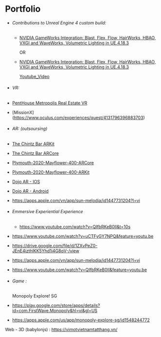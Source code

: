 # Portfolio 


- ###### Contributions to Unreal Engine 4 custom build:
  - [NVIDIA GameWorks Integration: Blast, Flex, Flow, HairWorks, HBAO, VXGI and WaveWorks, Volumetric Lighting in UE.4.18.3](https://github.com/windystrife/UnrealEngine/tree/4.18-NVIDIA.GameWorks)

    OR

  - [NVIDIA GameWorks Integration: Blast, Flex, Flow, HairWorks, HBAO, VXGI and WaveWorks, Volumetric Lighting in UE.4.18.3](https://github.com/windystrife/UnrealEngine_NVIDIAGameWorks)

    [Youtube_Video](https://www.youtube.com/watch?v=ABd3Jg8ssDY)



- ###### VR:
 - [PentHouse Metropolis Real Estate VR](https://github.com/windystrife/PentHouseMetropolisRealEstateVR)
 - [MissionX] (https://www.oculus.com/experiences/quest/4131796396883703) 

- ###### AR: (outsoursing)
 - [The Chintz Bar ARKit](https://apps.apple.com/app/id1326627245)
 - [The Chintz Bar ARCore](https://play.google.com/store/apps/details?id=com.Chintz.TheChintzBar)
 - [Plymouth-2020-Mayflower-400-ARCore](https://play.google.com/store/apps/details?id=com.lindowlabs.MayflowerPortalAR)
 - [Plymouth-2020-Mayflower-400-ARKit](https://apps.apple.com/us/app/plymouth-2020-mayflower-400-ar/id1345601816)
 - [Dojo AR - IOS](https://apps.apple.com/us/app/dojo-ar/id1437725755)
 - [Dojo AR - Android](https://play.google.com/store/apps/details?id=com.lindowlabs.japanAR)
 - https://apps.apple.com/vn/app/sun-melodia/id1447731204?l=vi





- ###### Emmersive Experiential Experience

  - https://www.youtube.com/watch?v=QIfbRKeB0lI&t=10s
 - https://www.youtube.com/watch?v=uCTFyGY7NPQ&feature=youtu.be
 - https://drive.google.com/file/d/1ZXvPeZ0-JEnE4izthlKK5Yhd1i4G8qV-/view
 - https://apps.apple.com/vn/app/sun-melodia/id1447731204?l=vi
 - https://www.youtube.com/watch?v=QIfbRKeB0lI&feature=youtu.be


- ###### Game : 
  Monopoly Explore! SG
- https://play.google.com/store/apps/details?id=com.FirstWave.Monopoly&hl=vi&gl=US
- https://apps.apple.com/us/app/monopoly-explore-sg/id1548244772

Web - 3D (babylonjs) : https://vimotvietnamtatthang.vn/

